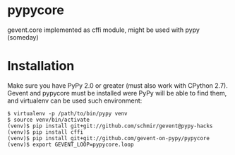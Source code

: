 pypycore
========

gevent.core implemented as cffi module, might be used with pypy (someday)

Installation
============

Make sure you have PyPy 2.0 or greater (must also work with CPython 2.7).
Gevent and pypycore must be installed were PyPy will be able to find them,
and virtualenv can be used such environment:

	$ virtualenv -p /path/to/bin/pypy venv
	$ source venv/bin/activate
	(venv)$ pip install git+git://github.com/schmir/gevent@pypy-hacks
	(venv)$ pip install cffi
	(venv)$ pip install git+git://github.com/gevent-on-pypy/pypycore
	(venv)$ export GEVENT_LOOP=pypycore.loop

